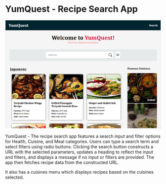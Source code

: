 # YumQuest - Recipe Search App

![Design preview for the Note App](Preview.PNG)

YumQuest - The recipe search app features a search input and filter options for Health, Cuisine, and Meal categories. Users can type a search term and select filters using radio buttons. Clicking the search button constructs a URL with the selected parameters, updates a heading to reflect the input and filters, and displays a message if no input or filters are provided. The app then fetches recipe data from the constructed URL.

It also has a cuisines menu which displays recipes based on the cuisines selected.